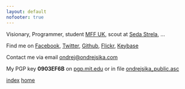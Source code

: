 ```yaml
---
layout: default
nofooter: true
---
```


Visionary, Programmer, student [MFF UK](http://mff.cuni.cz), scout at [Seda Strela](http://sedastrela.cz), ...

Find me on [Facebook](https://www.facebook.com/sikaondrej2), [Twitter](https://www.twitter.com/ondrejsika), [Github](https://www.github.com/ondrejsika), [Flickr](https://www.flickr.com/photos/ondrejsika/), [Keybase](https://www.keybase.io/ondrejsika)

Contact me via email <ondrej@ondrejsika.com>

My PGP key __0903EF6B__ on [pgp.mit.edu](http://pgp.mit.edu/pks/lookup?op=vindex&search=0x775D8A020903EF6B) or in file [ondrejsika_public.asc](ondrejsika_public.asc)

[index](/site-index.html) [home](/)

